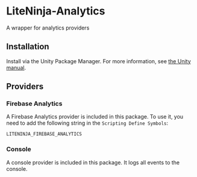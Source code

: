 # LiteNinja-Analytics
A wrapper for analytics providers

## Installation
Install via the Unity Package Manager. For more information, see [the Unity manual](https://docs.unity3d.com/Manual/upm-ui-giturl.html).

## Providers

### Firebase Analytics
A Firebase Analytics provider is included in this package. 
To use it, you need to add the following string in the `Scripting Define Symbols`:

```
LITENINJA_FIREBASE_ANALYTICS
```

### Console
A console provider is included in this package. It logs all events to the console.